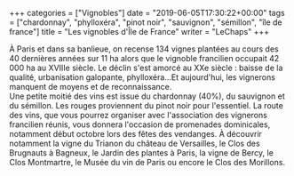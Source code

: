 +++
categories = ["Vignobles"]
date = "2019-06-05T17:30:22+00:00"
tags = ["chardonnay", "phylloxéra", "pinot noir", "sauvignon", "sémillon", "île de france"] 
title = "Les vignobles d'Île de France"
writer = "LeChaps"
+++

À Paris et dans sa banlieue, on recense 134 vignes plantées au cours des 40 dernières années sur 11 ha alors que le vignoble francilien occupait 42 000 ha au XVIIIe siècle. Le déclin s'est amorcé au XXe siècle : baisse de la qualité, urbanisation galopante, phylloxéra...Et aujourd'hui, les vignerons manquent de moyens et de reconnaissance.  
Une petite moitié des vins est issue du chardonnay (40%), du sauvignon et du sémillon. Les rouges proviennent du pinot noir pour l'essentiel. La route des vins, que vous pourrez organiser avec l'association des vignerons francilien réunis, vous donnera l'occasion de promenades dominicales, notamment début octobre lors des fêtes des vendanges. À découvrir notamment la vigne du Trianon du château de Versailles,  le Clos des Brugnauts à Bagneux, le Jardin des plantes à Paris, la vigne de Bercy, le Clos Montmartre, le Musée du vin de Paris ou encore le Clos des Morillons.
